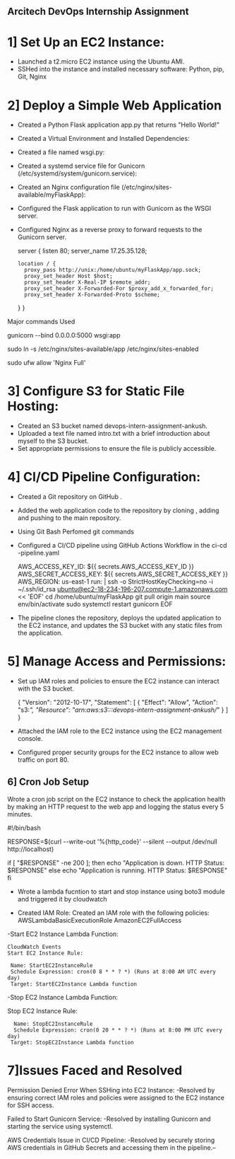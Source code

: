 Arcitech DevOps Internship Assignment 
----------------------------------------------------------------------------------------------------------------------------------------------

1] Set Up an EC2 Instance:
=

- Launched a t2.micro EC2 instance using the Ubuntu AMI.
- SSHed into the instance and installed necessary software: Python, pip, Git, Nginx

2] Deploy a Simple Web Application
=

- Created a Python Flask application app.py that returns "Hello World!"
- Created a Virtual Environment and Installed Dependencies:
- Created a file named wsgi.py:
- Created a systemd service file for Gunicorn (/etc/systemd/system/gunicorn.service):
- Created an Nginx configuration file (/etc/nginx/sites-available/myFlaskApp):
- Configured the Flask application to run with Gunicorn as the WSGI server.
- Configured Nginx as a reverse proxy to forward requests to the Gunicorn server.

   server {
     listen 80;
      server_name 17.25.35.128;

      location / {
        proxy_pass http://unix:/home/ubuntu/myFlaskApp/app.sock;
        proxy_set_header Host $host;
        proxy_set_header X-Real-IP $remote_addr;
        proxy_set_header X-Forwarded-For $proxy_add_x_forwarded_for;
        proxy_set_header X-Forwarded-Proto $scheme;
    }
}


Major commands Used 

gunicorn --bind 0.0.0.0:5000 wsgi:app

sudo ln -s /etc/nginx/sites-available/app /etc/nginx/sites-enabled

sudo ufw allow 'Nginx Full'

3] Configure S3 for Static File Hosting:
=

- Created an S3 bucket named devops-intern-assignment-ankush.
- Uploaded a text file  named  intro.txt with a brief introduction about myself to the S3 bucket.
- Set appropriate permissions to ensure the file is publicly accessible.

  
4] CI/CD Pipeline Configuration:
=

- Created a Git repository on GitHub .
- Added the web application code to the repository by cloning , adding and pushing to the main repository.
- Using Git Bash Perfomed git commands
- Configured a CI/CD pipeline using GitHub Actions Workflow in the ci-cd -pipeline.yaml

   AWS_ACCESS_KEY_ID: ${{ secrets.AWS_ACCESS_KEY_ID }}
        AWS_SECRET_ACCESS_KEY: ${{ secrets.AWS_SECRET_ACCESS_KEY }}
        AWS_REGION: us-east-1
      run: |
        ssh -o StrictHostKeyChecking=no -i ~/.ssh/id_rsa ubuntu@ec2-18-234-196-207.compute-1.amazonaws.com << 'EOF'
          cd /home/ubuntu/myFlaskApp
          git pull origin main
          source env/bin/activate
          sudo systemctl restart gunicorn
        EOF


  
- The pipeline clones the repository, deploys the updated application to the EC2 instance, and updates the S3 bucket 
  with any static files from the application.


5] Manage Access and Permissions:
=

- Set up IAM roles and policies to ensure the EC2 instance can interact with the S3 bucket.

  {
  "Version": "2012-10-17",
  "Statement": [
    {
      "Effect": "Allow",
      "Action": "s3:*",
      "Resource": "arn:aws:s3:::devops-intern-assignment-ankush/*"
    }
  ]
}


-  Attached the IAM role to the EC2 instance using the EC2 management console.


- Configured proper security groups for the EC2 instance to allow web traffic on port 80.


6] Cron Job Setup
-

Wrote a cron job script on the EC2 instance to check the application health by making an HTTP request to the web app and logging the status every 5 minutes.


#!/bin/bash

RESPONSE=$(curl --write-out '%{http_code}' --silent --output /dev/null http://localhost)

if [ "$RESPONSE" -ne 200 ]; then
  echo "Application is down. HTTP Status: $RESPONSE"
else
  echo "Application is running. HTTP Status: $RESPONSE"
fi




- Wrote a lambda fucntion to start and stop instance using boto3 module and triggered it by cloudwatch

- Created IAM Role:
  Created an IAM role with the following policies:
  AWSLambdaBasicExecutionRole
  AmazonEC2FullAccess

-Start EC2 Instance Lambda Function:
 
    CloudWatch Events
    Start EC2 Instance Rule:

     Name: StartEC2InstanceRule
     Schedule Expression: cron(0 8 * * ? *) (Runs at 8:00 AM UTC every day)
     Target: StartEC2Instance Lambda function

 -Stop EC2 Instance Lambda Function:

   Stop EC2 Instance Rule:

      Name: StopEC2InstanceRule
      Schedule Expression: cron(0 20 * * ? *) (Runs at 8:00 PM UTC every day)
     Target: StopEC2Instance Lambda function


7]Issues Faced and Resolved
=

Permission Denied Error When SSHing into EC2 Instance:
-Resolved by ensuring correct IAM roles and policies were assigned to the EC2 instance for SSH access.


Failed to Start Gunicorn Service:
-Resolved by installing Gunicorn and starting the service using systemctl.


AWS Credentials Issue in CI/CD Pipeline:
-Resolved by securely storing AWS credentials in GitHub Secrets and accessing them in the pipeline.–


